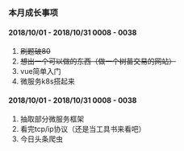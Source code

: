 ### 本月成长事项


#### 2018/10/01 - 2018/10/31    0008 - 0038
1. ~~刷题破80~~
2. ~~想出一个可以做的东西（做一个树苗交易的网站）~~
3. vue简单入门
4. 微服务k8s搭起来

#### 2018/10/01 - 2018/10/31    0008 - 0038

1. 抽取部分微服务框架    
2. 看完tcp/ip协议（还是当工具书来看吧）
3. 今日头条爬虫
